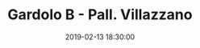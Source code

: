 ---
title: Gardolo B - Pall. Villazzano
date: 2019-02-13 18:30:00
squadra-a: Pall. Villazzano
punteggio-a: 
squadra-b: Bc Gardolo B
punteggio-b: 
partite/squadra: under-18-18-19
luogo: Centro Sportivo Trento Nord
categoria: under 18
---